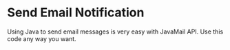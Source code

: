 # Send Email Notification

Using Java to send email messages is very easy with JavaMail API. Use this code any way you want.
